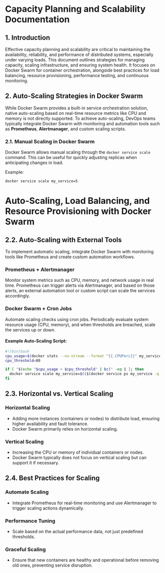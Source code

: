 # Capacity Planning and Scalability Documentation

## 1. Introduction
Effective capacity planning and scalability are critical to maintaining the availability, reliability, and performance of distributed systems, especially under varying loads. This document outlines strategies for managing capacity, scaling infrastructure, and ensuring system health. It focuses on Docker Swarm for container orchestration, alongside best practices for load balancing, resource provisioning, performance testing, and continuous monitoring.

## 2. Auto-Scaling Strategies in Docker Swarm
While Docker Swarm provides a built-in service orchestration solution, native auto-scaling based on real-time resource metrics like CPU and memory is not directly supported. To achieve auto-scaling, DevOps teams typically integrate Docker Swarm with monitoring and automation tools such as **Prometheus**, **Alertmanager**, and custom scaling scripts.

### 2.1. Manual Scaling in Docker Swarm
Docker Swarm allows manual scaling through the `docker service scale` command. This can be useful for quickly adjusting replicas when anticipating changes in load.

Example:

```bash
docker service scale my_service=5

```
# Auto-Scaling, Load Balancing, and Resource Provisioning with Docker Swarm

## 2.2. Auto-Scaling with External Tools
To implement automatic scaling, integrate Docker Swarm with monitoring tools like Prometheus and create custom automation workflows.

### Prometheus + Alertmanager
Monitor system metrics such as CPU, memory, and network usage in real time. Prometheus can trigger alerts via Alertmanager, and based on those alerts, an external automation tool or custom script can scale the services accordingly.

### Docker Swarm + Cron Jobs
Automate scaling checks using cron jobs. Periodically evaluate system resource usage (CPU, memory), and when thresholds are breached, scale the services up or down.

#### Example Auto-Scaling Script:

```bash
#!/bin/bash
cpu_usage=$(docker stats --no-stream --format "{{.CPUPerc}}" my_service)
cpu_threshold=80

if [ "$(echo "$cpu_usage > $cpu_threshold" | bc)" -eq 1 ]; then
  docker service scale my_service=$(($(docker service ps my_service -q | wc -l) + 1))
fi
```
## 2.3. Horizontal vs. Vertical Scaling

### Horizontal Scaling
- Adding more instances (containers or nodes) to distribute load, ensuring higher availability and fault tolerance.
- Docker Swarm primarily relies on horizontal scaling.

### Vertical Scaling
- Increasing the CPU or memory of individual containers or nodes.
- Docker Swarm typically does not focus on vertical scaling but can support it if necessary.

## 2.4. Best Practices for Scaling

### Automate Scaling
- Integrate Prometheus for real-time monitoring and use Alertmanager to trigger scaling actions dynamically.

### Performance Tuning
- Scale based on the actual performance data, not just predefined thresholds.

### Graceful Scaling
- Ensure that new containers are healthy and operational before removing old ones, preventing service disruption.







